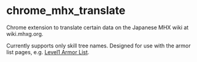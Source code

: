 # chrome_mhx_translate
Chrome extension to translate certain data on the Japanese MHX wiki at
wiki.mhxg.org.

Currently supports only skill tree names. Designed for use with the armor
list pages, e.g. [Level1 Armor List](http://wiki.mhxg.org/data/2301.html).
